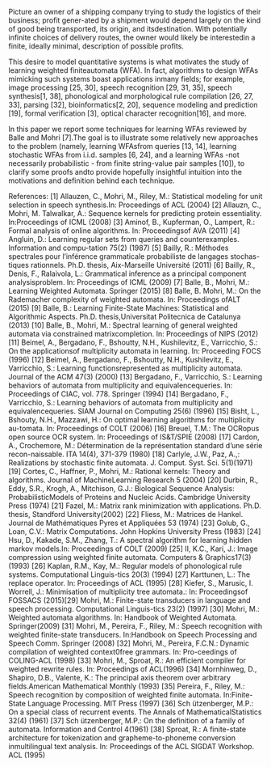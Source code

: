 Picture an owner of a shipping company trying to study the logistics of their business; profit gener-ated by a shipment would depend largely on the kind of good being transported, its origin, and itsdestination.  With potentially infinite choices of delivery routes, the owner would likely be interestedin a finite, ideally minimal, description of possible profits.

This desire to model quantitative systems is what motivates the study of learning weighted finiteautomata (WFA). In fact, algorithms to design WFAs mimicking such systems boast applications inmany fields; for example, image processing [25, 30], speech recognition [29, 31, 35], speech synthesis[1,  38],  phonological  and  morphological  rule  compilation  [26,  27,  33],  parsing  [32],  bioinformatics[2, 20], sequence modeling and prediction [19], formal verification [3], optical character recognition[16], and more.

In this paper we report some techniques for learning WFAs reviewed by Balle and Mohri [7].The  goal  is  to  illustrate  some  relatively  new  approaches  to  the  problem  (namely,  learning  WFAsfrom queries [13, 14], learning stochastic WFAs from i.i.d.  samples [6, 24], and a learning WFAs -not necessarily probabilistic - from finite string-value pair samples [10]), to clarify some proofs andto provide hopefully insightful intuition into the motivations and definition behind each technique.

References:
[1]  Allauzen, C., Mohri, M., Riley, M.:  Statistical modeling for unit selection in speech synthesis.In:  Proceedings of ACL (2004)
[2]  Allauzn,  C.,  Mohri,  M. Talwalkar,  A.:  Sequence kernels for predicting protein essentiality. In:Proceedings of ICML (2008)
[3]  Aminof, B., Kupferman, O., Lampert, R.:  Formal analysis of online algorithms. In:  Proceedingsof AVA (2011)
[4]  Angluin, D.:  Learning regular sets from queries and counterexamples. Information and compu-tation 75(2) (1987)
[5]  Bailly, R.:  Méthodes spectrales pour l’inférence grammaticale probabiliste de langages stochas-tiques rationnels. Ph.D. thesis, Aix-Marseille Université (2011)
[6]  Bailly,  R.,  Denis,  F.,  Ralaivola,  L.:  Grammatical inference as a principal component analysisproblem. In:  Proceedings of ICML (2009)
[7]  Balle, B., Mohri, M.:  Learning Weighted Automata. Springer (2015)
[8]  Balle, B. Mohri, M.:  On the Rademacher complexity of weighted automata. In:  Proceedings ofALT (2015)
[9]  Balle,  B.:  Learning Finite-State Machines:  Statistical and Algorithmic Aspects. Ph.D. thesis,Universitat Politecnica de Catalunya (2013)
[10]  Balle, B., Mohri, M.:  Spectral learning of general weighted automata via constrained matrixcompletion. In:  Proceedings of NIPS (2012)
[11]  Beimel, A., Bergadano, F., Bshoutty, N.H., Kushilevitz, E., Varricchio, S.:  On the applicationsof multiplicity automata in learning. In:  Proceeding FOCS (1996)
[12]  Beimel, A., Bergadano, F., Bshoutty, N.H., Kushilevitz, E., Varricchio, S.:  Learning functionsrepresented as multiplicity automata. Journal of the ACM 47(3) (2000)
[13]  Bergadano, F., Varricchio, S.: Learning behaviors of automata from multiplicity and equivalencequeries. In:  Proceedings of CIAC, vol. 778. Springer (1994)
[14]  Bergadano, F., Varricchio, S.: Learning behaviors of automata from multiplicity and equivalencequeries. SIAM Journal on Computing 25(6) (1996)
[15]  Bisht,  L.,  Bshouty,  N.H.,  Mazzawi,  H.:  On  optimal  learning  algorithms  for  multiplicity  au-tomata. In:  Proceedings of COLT (2006)
[16]  Breuel, T.M.:  The OCRopus open source OCR system. In:  Proceedings of IS&T/SPIE (2008)
[17]  Cardon, A., Crochemore, M.:  Détermination de la représentation standard d’une série recon-naissable. ITA 14(4), 371-379 (1980)
[18]  Carlyle, J.W., Paz, A.,:  Realizations by stochastic finite automata. J. Comput. Syst. Sci. 5(1)(1971)
[19]  Cortes, C., Haffner, P., Mohri, M.: Rational kernels: Theory and algorithms. Journal of MachineLearning Research 5 (2004)
[20]  Durbin, R., Eddy, S.R., Krogh, A., Mitchison, G.J.: Biological Sequence Analysis: ProbabilisticModels of Proteins and Nucleic Acids. Cambridge University Press (1974)
[21]  Fazel,  M.:   Matrix  rank  minimization  with  applications.  Ph.D.  thesis,  Standford  University(2002)
[22]  Fliess, M.:  Matrices de Hankel. Journal de Mathématiques Pyres et Appliquées 53 (1974)
[23]  Golub, G., Loan, C.V.:  Matrix Computations. John Hopkins University Press (1983)
[24]  Hsu, D., Kakade, S.M., Zhang, T.:  A spectral algorithm for learning hidden markov models.In:  Proceedings of COLT (2009)
[25]  II, K.C., Kari, J.:  Image compression using weighted finite automata. Computers & Graphics17(3) (1993)
[26]  Kaplan, R.M., Kay, M.:  Regular models of phonological rule systems. Computational Linguis-tics 20(3) (1994)
[27]  Karttunen, L.:  The replace operator. In:  Proceedings of ACL (1995)
[28]  Kiefer, S., Marusic, I. Worrell, J.:  Minimisation of multiplicity tree automata.:  In:  Proceedingsof FOSSACS (2015)[29]  Mohri, M.: Finite-state transducers in language and speech processing. Computational Linguis-tics 23(2) (1997)
[30]  Mohri,  M.:  Weighted  automata  algorithms.  In:  Handbook  of  Weighted  Automata.  Springer(2009)
[31]  Mohri, M., Pereira, F., Riley, M.:  Speech recognition with weighted finite-state transducers. In:Handbook on Speech Processing and Speech Comm. Springer (2008)
[32]  Mohri, M., Pereira, F.C.N.:  Dynamic compilation of weighted context0free grammars. In:  Pro-ceedings of COLING-ACL (1998)
[33]  Mohri, M., Sproat, R.:  An efficient compiler for weighted rewrite rules. In:  Proceedings of ACL(1996)
[34]  Mornhinweg, D., Shapiro, D.B., Valente, K.:  The principal axis theorem over arbitrary fields.American Mathematical Monthly (1993)
[35]  Pereira,  F.,  Riley,  M.:   Speech  recognition  by  composition  of  weighted  finite  automata.  In:Finite-State Language Processing. MIT Press (1997)
[36]  Sch ̈utzenberger,  M.P.:   On  a  special  class  of  recurrent  events.  The  Annals  of  MathematicalStatistics 32(4) (1961)
[37]  Sch ̈utzenberger, M.P.:  On the definition of a family of automata. Information and Control 4(1961)
[38]  Sproat, R.:  A finite-state architecture for tokenization and grapheme-to-phoneme conversion inmultilingual text analysis. In:  Proceedings of the ACL SIGDAT Workshop. ACL (1995)
